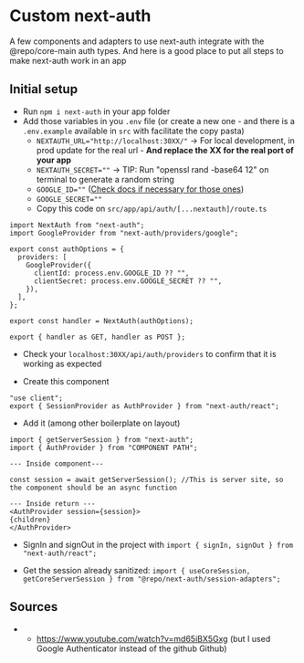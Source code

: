 # Custom next-auth

A few components and adapters to use next-auth integrate with the @repo/core-main auth types.
And here is a good place to put all steps to make next-auth work in an app

## Initial setup

- Run `npm i next-auth` in your app folder
- Add those variables in you `.env` file (or create a new one - and there is a `.env.example` available in `src` with facilitate the copy pasta)
  - `NEXTAUTH_URL="http://localhost:30XX/"` -> For local development, in prod update for the real url - **And replace the XX for the real port of your app**
  - `NEXTAUTH_SECRET=""` -> TIP: Run "openssl rand -base64 12" on terminal to generate a random string
  - `GOOGLE_ID=""` ([Check docs if necessary for those ones](https://next-auth.js.org/providers/google))
  - `GOOGLE_SECRET=""`
  - Copy this code on `src/app/api/auth/[...nextauth]/route.ts`

```
import NextAuth from "next-auth";
import GoogleProvider from "next-auth/providers/google";

export const authOptions = {
  providers: [
    GoogleProvider({
      clientId: process.env.GOOGLE_ID ?? "",
      clientSecret: process.env.GOOGLE_SECRET ?? "",
    }),
  ],
};

export const handler = NextAuth(authOptions);

export { handler as GET, handler as POST };
```

- Check your `localhost:30XX/api/auth/providers` to confirm that it is working as expected

- Create this component

```
"use client";
export { SessionProvider as AuthProvider } from "next-auth/react";
```

- Add it (among other boilerplate on layout)

```
import { getServerSession } from "next-auth";
import { AuthProvider } from "COMPONENT PATH";

--- Inside component---

const session = await getServerSession(); //This is server site, so the component should be an async function

--- Inside return ---
<AuthProvider session={session}>
{children}
</AuthProvider>

```

- SignIn and signOut in the project with `import { signIn, signOut } from "next-auth/react";`

- Get the session already sanitized: `import { useCoreSession, getCoreServerSession } from "@repo/next-auth/session-adapters";`

## Sources

- - https://www.youtube.com/watch?v=md65iBX5Gxg (but I used Google Authenticator instead of the github Github)
